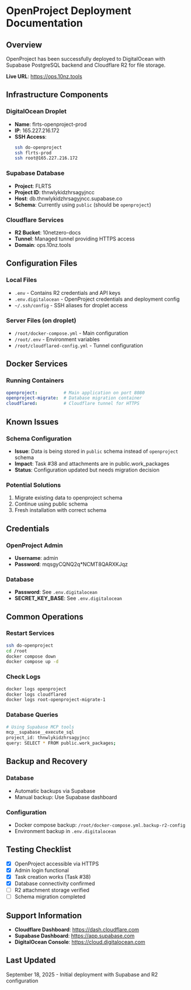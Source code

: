 # OpenProject Deployment Documentation

## Overview
OpenProject has been successfully deployed to DigitalOcean with Supabase PostgreSQL backend and Cloudflare R2 for file storage.

**Live URL**: https://ops.10nz.tools

## Infrastructure Components

### DigitalOcean Droplet
- **Name**: flrts-openproject-prod
- **IP**: 165.227.216.172
- **SSH Access**:
  ```bash
  ssh do-openproject
  ssh flrts-prod
  ssh root@165.227.216.172
  ```

### Supabase Database
- **Project**: FLRTS
- **Project ID**: thnwlykidzhrsagyjncc
- **Host**: db.thnwlykidzhrsagyjncc.supabase.co
- **Schema**: Currently using `public` (should be `openproject`)

### Cloudflare Services
- **R2 Bucket**: 10netzero-docs
- **Tunnel**: Managed tunnel providing HTTPS access
- **Domain**: ops.10nz.tools

## Configuration Files

### Local Files
- `.env` - Contains R2 credentials and API keys
- `.env.digitalocean` - OpenProject credentials and deployment config
- `~/.ssh/config` - SSH aliases for droplet access

### Server Files (on droplet)
- `/root/docker-compose.yml` - Main configuration
- `/root/.env` - Environment variables
- `/root/cloudflared-config.yml` - Tunnel configuration

## Docker Services

### Running Containers
```yaml
openproject:          # Main application on port 8080
openproject-migrate:  # Database migration container
cloudflared:          # Cloudflare tunnel for HTTPS
```

## Known Issues

### Schema Configuration
- **Issue**: Data is being stored in `public` schema instead of `openproject` schema
- **Impact**: Task #38 and attachments are in public.work_packages
- **Status**: Configuration updated but needs migration decision

### Potential Solutions
1. Migrate existing data to openproject schema
2. Continue using public schema
3. Fresh installation with correct schema

## Credentials

### OpenProject Admin
- **Username**: admin
- **Password**: mqsgyCQNQ2q*NCMT8QARXKJqz

### Database
- **Password**: See `.env.digitalocean`
- **SECRET_KEY_BASE**: See `.env.digitalocean`

## Common Operations

### Restart Services
```bash
ssh do-openproject
cd /root
docker compose down
docker compose up -d
```

### Check Logs
```bash
docker logs openproject
docker logs cloudflared
docker logs root-openproject-migrate-1
```

### Database Queries
```bash
# Using Supabase MCP tools
mcp__supabase__execute_sql
project_id: thnwlykidzhrsagyjncc
query: SELECT * FROM public.work_packages;
```

## Backup and Recovery

### Database
- Automatic backups via Supabase
- Manual backup: Use Supabase dashboard

### Configuration
- Docker compose backup: `/root/docker-compose.yml.backup-r2-config`
- Environment backup in `.env.digitalocean`

## Testing Checklist
- [x] OpenProject accessible via HTTPS
- [x] Admin login functional
- [x] Task creation works (Task #38)
- [x] Database connectivity confirmed
- [ ] R2 attachment storage verified
- [ ] Schema migration completed

## Support Information
- **Cloudflare Dashboard**: https://dash.cloudflare.com
- **Supabase Dashboard**: https://app.supabase.com
- **DigitalOcean Console**: https://cloud.digitalocean.com

## Last Updated
September 18, 2025 - Initial deployment with Supabase and R2 configuration